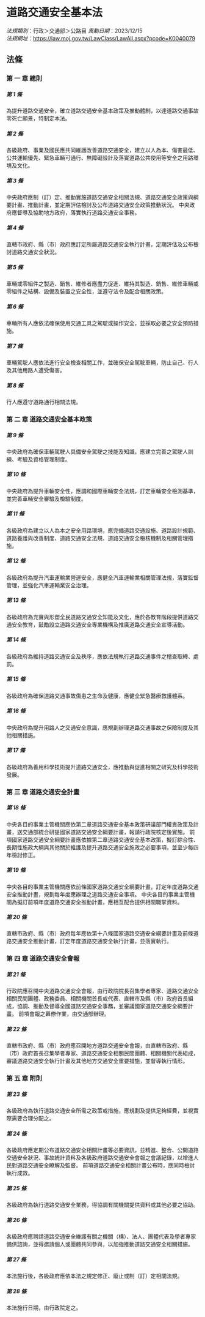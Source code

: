 # 道路交通安全基本法

*法規類別*：行政＞交通部＞公路目
*異動日期*：2023/12/15  
*法規網址*：https://law.moj.gov.tw/LawClass/LawAll.aspx?pcode=K0040079



## 法條
### 第 一 章 總則

##### 第 1 條
為提升道路交通安全，確立道路交通安全基本政策及推動體制，以達道路交通事故零死亡願景，特制定本法。

##### 第 2 條
各級政府、事業及國民應共同維護改善道路交通安全，建立以人為本、傷害最低、公共運輸優先、緊急車輛可通行、無障礙設計及落實道路公共使用等安全之用路環境及文化。

##### 第 3 條
中央政府應制（訂）定、推動實施道路交通安全相關法規、道路交通安全政策與綱要計畫、推動計畫，並定期評估檢討及公布道路交通安全政策推動狀況。
中央政府應督導及協助地方政府，落實執行道路交通安全事務。

##### 第 4 條
直轄市政府、縣（市）政府應訂定所屬道路交通安全執行計畫，定期評估及公布檢討道路交通安全狀況。

##### 第 5 條
車輛或零組件之製造、銷售、維修者應盡力促進、維持其製造、銷售、維修車輛或零組件之結構、設備及裝置之安全性，並遵守法令及配合相關政策。

##### 第 6 條
車輛所有人應依法確保使用交通工具之駕駛或操作安全，並採取必要之安全預防措施。

##### 第 7 條
車輛駕駛人應依法進行安全檢查相關工作，並確保安全駕駛車輛，防止自己、行人及其他用路人遭受傷害。

##### 第 8 條
行人應遵守道路通行相關法規。

### 第 二 章 道路交通安全基本政策

##### 第 9 條
中央政府為確保車輛駕駛人具備安全駕駛之技能及知識，應建立完善之駕駛人訓練、考驗及資格管理制度。

##### 第 10 條
中央政府為提升車輛安全性，應調和國際車輛安全法規，訂定車輛安全檢測基準，並完善車輛安全審驗及檢驗制度。

##### 第 11 條
各級政府為建立以人為本之安全用路環境，應完備道路交通設施、道路設計規範、道路養護與改善制度、道路交通安全法規、道路交通安全檢核機制及相關管理措施。

##### 第 12 條
各級政府為提升汽車運輸業營運安全，應健全汽車運輸業相關管理法規，落實監督管理，並強化汽車運輸業安全治理。

##### 第 13 條
各級政府為充實與形塑全民道路交通安全知能及文化，應於各教育階段提供道路交通安全教育，鼓勵設立道路交通安全專業機構及推廣道路交通安全宣導活動。

##### 第 14 條
各級政府為維持道路交通安全及秩序，應依法規執行道路交通事件之稽查取締、處罰。

##### 第 15 條
各級政府為確保道路交通事故傷患之生命及健康，應健全緊急醫療救護體系。

##### 第 16 條
中央政府為提升用路人之交通安全意識，應規劃辦理道路交通事故之保險制度及其他相關措施。

##### 第 17 條
各級政府為善用科學技術提升道路交通安全，應推動與促進相關之研究及科學技術發展。

### 第 三 章 道路交通安全計畫

##### 第 18 條
中央各目的事業主管機關應依第二章道路交通安全基本政策研議部門權責政策及計畫，送交通部統合研提國家道路交通安全綱要計畫，報請行政院核定後實施。
前項國家道路交通安全綱要計畫應依據第二章道路交通安全基本政策，擬訂綜合性、長期性施政大綱與其他關於維護及提升道路交通安全施政之必要事項，並至少每四年檢討修正。

##### 第 19 條
中央各目的事業主管機關應依前條國家道路交通安全綱要計畫，訂定年度道路交通安全推動計畫，規劃每年度應辦理之道路交通安全事項。
中央各目的事業主管機關為擬訂前項年度道路交通安全推動計畫，應相互配合提供相關職掌資料。

##### 第 20 條
直轄市政府、縣（市）政府每年應依第十八條國家道路交通安全綱要計畫及前條道路交通安全推動計畫，訂定年度道路交通安全執行計畫，並落實執行。

### 第 四 章 道路交通安全會報

##### 第 21 條
行政院應召開中央道路交通安全會報，由行政院院長召集學者專家、道路交通安全相關民間團體、政務委員、相關機關首長或代表、直轄市及縣（市）政府首長組成，協調、推動及督導全國道路交通安全事務，並審議國家道路交通安全綱要計畫。
前項會報之幕僚作業，由交通部辦理。

##### 第 22 條
直轄市政府、縣（市）政府應召開地方道路交通安全會報，由直轄市政府、縣（市）政府首長召集學者專家、道路交通安全相關民間團體、相關機關代表組成，審議道路交通安全執行計畫及其他地方交通安全重要措施，並督導執行情形。

### 第 五 章 附則

##### 第 23 條
各級政府為執行道路交通安全所需之政策或措施，應規劃及提供足夠經費，並視實際需要合理分配之。

##### 第 24 條
各級政府應定期公布道路交通安全相關計畫等必要資訊，並精進、整合、公開道路交通安全狀況、事故統計資料及各級政府道路交通安全會報之會議紀錄，以增進人民對道路交通安全瞭解及監督。
前項道路交通安全相關計畫公布時，應同時檢討執行成效。

##### 第 25 條
各級政府為執行道路交通安全業務，得協調有關機關提供資料或其他必要之協助。

##### 第 26 條
各級政府應聘請道路交通安全維護有關之機關（構）、法人、團體代表及學者專家備供諮詢，並得邀請個人或團體共同參與，以加強推動道路交通安全相關措施。

##### 第 27 條
本法施行後，各級政府應依本法之規定修正、廢止或制（訂）定相關法規。

##### 第 28 條
本法施行日期，由行政院定之。


